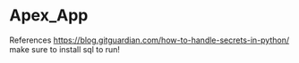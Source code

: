# Apex_App

References
<https://blog.gitguardian.com/how-to-handle-secrets-in-python/>
make sure to install sql to run!
